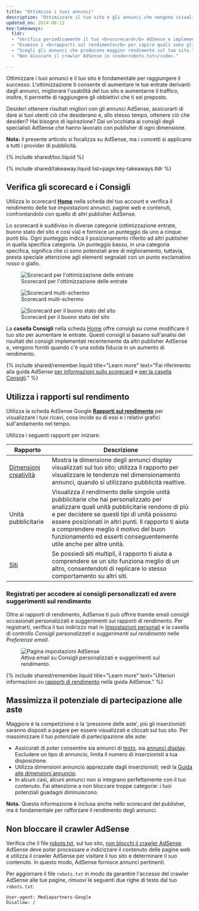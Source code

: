 ```yaml
---
title: "Ottimizza i tuoi annunci"
description: "Ottimizzare il tuo sito e gli annunci che vengono visualizzati, può migliorare la qualità degli annunci visualizzati e aumentare i tuoi ricavi potenziali."
updated_on: 2014-08-12
key-takeaways:
  tldr:
  - "Verifica periodicamente il tuo <b>scorecard</b> AdSense e implementa qualsiasi <b>consiglio</b>."
  - "Esamina i <b>rapporti sul rendimento</b> per capire quali sono gli annunci che apportano un valore aggiunto maggiore, sia a te, sia agli utenti."
  - "Scegli gli annunci che producono maggior rendimento sul tuo sito."
  - "Non bloccare il crawler AdSense in <code>robots.txt</code>."

---
```


<p class="intro">
  Ottimizzare i tuoi annunci e il tuo sito è fondamentale per raggiungere il successo. L'ottimizzazione ti consente di aumentare le tue entrate derivanti dagli annunci, migliorare l'usabilità del tuo sito e aumentarne il traffico, inoltre, ti permette di raggiungere gli obbiettivi che ti sei preposto.
</p>

Desideri ottenere risultati migliori con gli annunci AdSense, assicurarti di dare ai tuoi utenti ciò che desiderano e, allo stesso tempo, ottenere ciò che desideri? Hai bisogno di ispirazione?
Dai un'occhiata ai consigli degli specialisti AdSense che hanno lavorato con publisher di ogni dimensione.

<b>Nota:</b> il presente articolo si focalizza su AdSense, ma i concetti si applicano a tutti i provider di pubblicità.

{% include shared/toc.liquid %}

{% include shared/takeaway.liquid list=page.key-takeaways.tldr %}

## Verifica gli scorecard e i Consigli

Utilizza lo scorecard <b>[Home](https://www.google.com/adsense/app#home)</b> nella scheda del tuo account e verifica il rendimento delle tue impostazioni annunci, pagine web e contenuti, confrontandolo con quello di altri publisher AdSense.

Lo scorecard è suddiviso in diverse categorie (ottimizzazione entrate, buono stato del sito e così via) e fornisce un punteggio da uno a cinque punti blu. Ogni punteggio indica il posizionamento riferito ad altri publisher in quella specifica categoria. Un punteggio basso, in una categoria specifica, significa che ci sono potenziali aree di miglioramento, tuttavia, presta speciale attenzione agli elementi segnalati con un punto esclamativo rosso o giallo.

<figure>
  <img src="images/optimization_score.png" alt="Scorecard per l'ottimizzazione delle entrate">
  <figcaption>Scorecard per l'ottimizzazione delle entrate</figcaption>
</figure>

<figure>
  <img src="images/multiscreen_score.png" alt="Scorecard multi-schermo">
  <figcaption>Scorecard multi-schermo</figcaption>
</figure>

<figure>
  <img src="images/site_score.png" alt="Scorecard per il buono stato del sito">
  <figcaption>Scorecard per il buono stato del sito</figcaption>
</figure>



La <b>casella Consigli</b> nella scheda [Home](https://www.google.com/adsense/app#home) offre consigli su come modificare il tuo sito per aumentare le entrate. 
Questi consigli si basano sull'analisi dei risultati dei consigli implementati recentemente da altri publisher AdSense e, vengono forniti quando c'è una solida fiducia in un aumento di rendimento.

{% include shared/remember.liquid title="Learn more" text="Fai riferimento alla guida AdSense <a href='https://support.google.com/adsense/answer/3006004'>per informazioni sullo scorecard</a> e <a href='https://support.google.com/adsense/answer/1725006'>per la casella Consigli</a>." %}

## Utilizza i rapporti sul rendimento

Utilizza la scheda AdSense Google <b>[Rapporti sul rendimento](https://www.google.com/adsense/app#viewreports)</b> per visualizzare i tuoi ricavi, cosa incide su di essi e i relativi grafici sull'andamento nel tempo.

Utilizza i seguenti rapporti per iniziare:

<table class="mdl-data-table mdl-js-data-table">
    <thead>
    <tr>
      <th>Rapporto</th>
      <th>Descrizione</th>
    </tr>
  </thead>
  <tbody>
    <tr>
      <td data-th="Rapporto">
        <a href="https://support.google.com/adsense/answer/3540509">Dimensioni creatività</a>
      </td>
      <td data-th="Descrizione">
        Mostra la dimensione degli annunci display visualizzati sul tuo sito; utilizza il rapporto per visualizzare le tendenze nel dimensionamento annunci, quando si utilizzano pubblicità reattive.
      </td>
    </tr>
    <tr>
      <td data-th="Rapporto">
        Unità pubblicitarie
      </td>
      <td data-th="Descrizione">
        Visualizza il rendimento delle singole unità pubblicitarie che hai personalizzato per analizzare quali unità pubblicitarie rendono di più e per decidere se questi tipi di unità possono essere posizionati in altri punti. Il rapporto ti aiuta a comprendere meglio il motivo del buon funzionamento ed esserti conseguentemente utile anche per altre unità.
      </td>
    </tr>
    <tr>
      <td data-th="Rapporto"> <a href="https://support.google.com/adsense/answer/1407511">Siti</a>
      </td>
      <td data-th="Descrizione">
        Se possiedi siti multipli, il rapporto ti aiuta a comprendere se un sito funziona meglio di un altro, consentendoti di replicare lo stesso comportamento su altri siti.
      </td>
    </tr>
  </tbody>
</table>

### Registrati per accedere ai consigli personalizzati ed avere suggerimenti sul rendimento

Oltre ai rapporti di rendimento, AdSense ti può offrire tramite email consigli occasionali personalizzati e suggerimenti sui rapporti di rendimento. Per registrarti, verifica il tuo indirizzo mail in [Impostazioni personali](https://www.google.com/adsense/app#personalSettings) e la casella di controllo *Consigli personalizzati e suggerimenti sul rendimento* nelle *Preferenze email*.

<figure>
  <img src="images/adsense-emails.jpg" srcset="images/adsense-emails.jpg 1x, images/adsense-emails-2x.jpg 2x" alt="Pagina impostazioni AdSense">
  <figcaption>Attiva email su Consigli personalizzati e suggerimenti sul rendimento.</figcaption>
</figure>

{% include shared/remember.liquid title="Learn more" text="Ulteriori informazioni su <a href='https://support.google.com/adsense/answer/160562'>rapporti di rendimento</a> nella guida AdSense." %}

## Massimizza il potenziale di partecipazione alle aste

Maggiore è la competizione o la 'pressione delle aste', più gli inserzionisti saranno disposti a pagare per essere visualizzati e cliccati sul tuo sito. Per massimizzare il tuo potenziale di partecipazione alle aste:

* Assicurati di poter consentire sia annunci di [testo](https://support.google.com/adsense/answer/185665), sia [annunci display](https://support.google.com/adsense/answer/185666). Escludere un tipo di annuncio, limita il numero di inserzionisti a tua disposizione.
* Utilizza dimensioni annuncio apprezzate dagli inserzionisti; vedi la [Guida alle dimensioni annuncio](https://support.google.com/adsense/answer/6002621).
* In alcuni casi, alcuni annunci non si integrano perfettamente con il tuo contenuto. Fai attenzione a non bloccare troppe categorie: i tuoi potenziali guadagni diminuiscono.

<b>Nota.</b> Questa informazione è inclusa anche nello scorecard del publisher, ma è fondamentale per rafforzare il rendimento degli annunci.

## Non bloccare il crawler AdSense

Verifica che il file [robots.txt](https://support.google.com/webmasters/answer/6062608), sul tuo sito, [non blocchi il crawler AdSense](https://support.google.com/adsense/answer/10532).
AdSense deve poter processare e indicizzare il contenuto delle pagine web e utilizza il crawler AdSense per visitare il tuo sito e determinare il suo contenuto.  In questo modo, AdSense fornisce annunci pertinenti.

Per aggiornare il file `robots.txt` in modo da garantire l'accesso del crawler AdSense alle tue pagine, *rimuovi* le seguenti due righe di testo dal tuo `robots.txt`:

    User-agent: Mediapartners-Google
    Disallow: /




